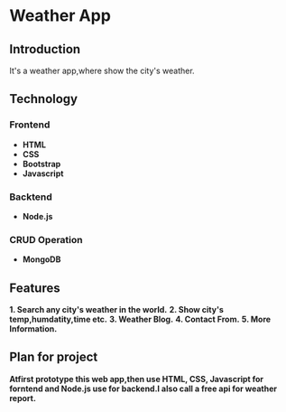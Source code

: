 # Weather App
## Introduction
It's a weather app,where show the city's weather.

## Technology
### Frontend
* **HTML**
* **CSS**
* **Bootstrap**
* **Javascript**

### Backtend
* **Node.js**

### CRUD Operation
* **MongoDB**

## Features
**1. Search any city's weather in the world.**
**2. Show city's temp,humdatity,time etc.**
**3. Weather Blog.**
**4. Contact From.**
**5. More Information.**

## Plan for project
**Atfirst prototype this web app,then use HTML, CSS, Javascript for forntend and Node.js use for backend.I also call a free api for weather report.** 

